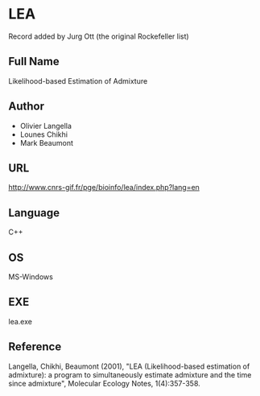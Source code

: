 # LEA
Record added by Jurg Ott (the original Rockefeller list)

## Full Name
Likelihood-based Estimation of Admixture

## Author
* Olivier Langella
* Lounes Chikhi
* Mark Beaumont

## URL
http://www.cnrs-gif.fr/pge/bioinfo/lea/index.php?lang=en

## Language
C++

## OS
MS-Windows

## EXE
lea.exe

## Reference
Langella, Chikhi, Beaumont (2001), "LEA (Likelihood-based estimation of admixture): a program to simultaneously estimate admixture and the time since admixture", Molecular Ecology Notes, 1(4):357-358.